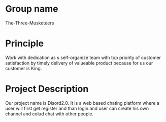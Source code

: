 # Group name 
The-Three-Musketeers
# Principle 
Work with dedication as s self-organize team with top priority of customer satisfaction by timely delivery of valueable product because for us our customer is King.
# Project Description
Our project name is Disord2.0. It is a web based chating platform where a user will first get register and than login and user can create his own channel and colud chat with other people.
